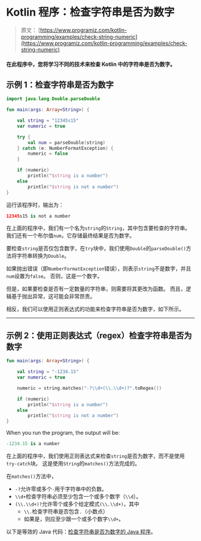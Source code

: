 # Kotlin 程序：检查字符串是否为数字

> 原文： [https://www.programiz.com/kotlin-programming/examples/check-string-numeric](https://www.programiz.com/kotlin-programming/examples/check-string-numeric)

#### 在此程序中，您将学习不同的技术来检查 Kotlin 中的字符串是否为数字。

## 示例 1：检查字符串是否为数字

```kt
import java.lang.Double.parseDouble

fun main(args: Array<String>) {

    val string = "12345s15"
    var numeric = true

    try {
        val num = parseDouble(string)
    } catch (e: NumberFormatException) {
        numeric = false
    }

    if (numeric)
        println("$string is a number")
    else
        println("$string is not a number")
}
```

运行该程序时，输出为：

```kt
12345s15 is not a number
```

在上面的程序中，我们有一个名为`string`的`String`，其中包含要检查的字符串。 我们还有一个布尔值`num`，它存储最终结果是否为数字。

要检查`string`是否仅包含数字，在`try`块中，我们使用`Double`的`parseDouble()`方法将字符串转换为`Double`。

如果抛出错误（即`NumberFormatException`错误），则表示`string`不是数字，并且`num`设置为`false`。 否则，这是一个数字。

但是，如果要检查是否有一定数量的字符串，则需要将其更改为函数。 而且，逻辑基于抛出异常，这可能会非常昂贵。

相反，我们可以使用正则表达式的功能来检查字符串是否为数字，如下所示。

* * *

## 示例 2：使用正则表达式（regex）检查字符串是否为数字

```kt
fun main(args: Array<String>) {

    val string = "-1234.15"
    var numeric = true

    numeric = string.matches("-?\\d+(\\.\\d+)?".toRegex())

    if (numeric)
        println("$string is a number")
    else
        println("$string is not a number")
}
```

When you run the program, the output will be:

```kt
-1234.15 is a number
```

在上面的程序中，我们使用正则表达式来检查`string`是否为数字，而不是使用`try-catch`块。 这是使用`String`的`matches()`方法完成的。

在`matches()`方法中，

*   `-?`允许零或多个`-`用于字符串中的负数。
*   `\\d+`检查字符串必须至少包含一个或多个数字（`\\d`）。
*   `(\\.\\d+)?`允许零个或多个给定模式`(\\.\\d+)`，其中
    *   `\\.`检查字符串是否包含`.`（小数点）
    *   如果是，则应至少跟一个或多个数字`\\d+`。

以下是等效的 Java 代码：[检查字符串是否为数字的 Java 程序](/java-programming/examples/check-string-numeric "Java program to check if a string is numeric or not")。